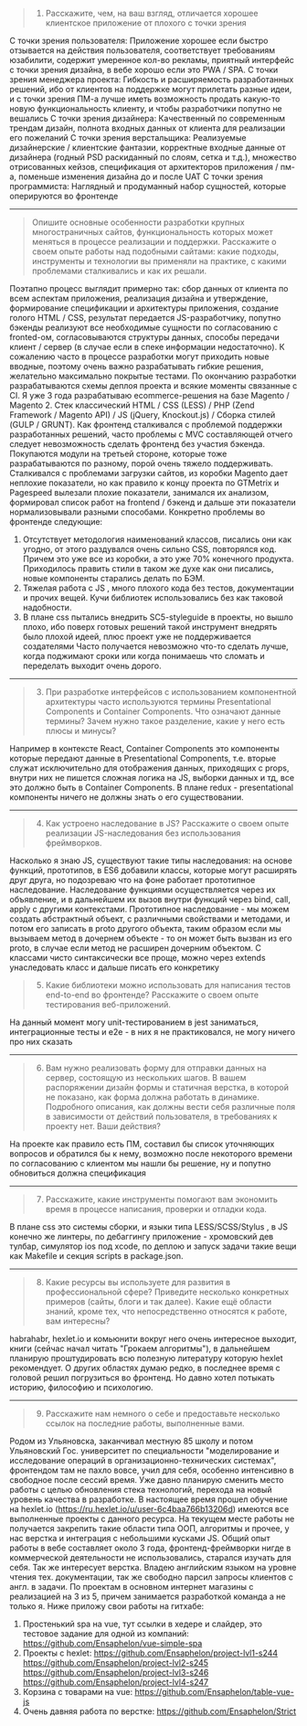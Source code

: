 >1. Расскажите, чем, на ваш взгляд, отличается хорошее клиентское приложение от
плохого с точки зрения

С точки зрения пользователя:
Приложение хорошее если быстро отзывается на действия пользователя, соответствует требованиям юзабилити, содержит умеренное кол-во рекламы, приятный интерфейс с точки зрения дизайна, в вебе хорошо если это PWA / SPA.
С точки зрения менеджера проекта:
Гибкость и расширяемость разработанных решений, ибо от клиентов на поддержке могут прилетать разные идеи, и с точки зрения ПМ-а лучше иметь возможность продать какую-то новую функциональность клиенту, и чтобы разработчики попутно не вешались
С точки зрения дизайнера:
Качественный по современным трендам дизайн, полнота входных данных от клиента для реализации его пожеланий
С точки зрения верстальщика:
Реализуемые дизайнерские / клиентские фантазии, корректные входные данные от дизайнера (годный PSD раскиданный по слоям, сетка и т.д.), множество отрисованных кейзов, спецификация от архитекторов приложения / пм-а, поменьше изменения дизайна до и после UAT
С точки зрения программиста:
Наглядный и продуманный набор сущностей, которые оперируются во фронтенде

---

>Опишите основные особенности разработки крупных многостраничных сайтов,
функциональность которых может меняться в процессе реализации и поддержки.
Расскажите о своем опыте работы над подобными сайтами: какие подходы,
инструменты и технологии вы применяли на практике, с какими проблемами
сталкивались и как их решали. 

Поэтапно процесс выглядит примерно так: сбор данных от клиента по всем аспектам приложения, реализация дизайна и утверждение, формирование спецификации и архитектуры приложения, создание голого HTML / CSS, результат передается JS-разработчику, попутно бэкенды реализуют все необходимые сущности по согласованию с fronted-ом, согласовываются структуры данных, способы передачи клиент / сервер (в случае если в спеке информации недостаточно). К сожалению часто в процессе разработки могут приходить новые вводные, поэтому очень важно разрабатывать гибкие решения, желательно максимально покрытые тестами. По окончанию разработки разрабатываются схемы деплоя проекта и всякие моменты связанные с CI.
Я уже 3 года разрабатываю ecommerce-решения на базе Magento / Magento 2. Стек классический HTML / CSS (LESS) / PHP (Zend Framework / Magento API) / JS (jQuery, Knockout.js) / Сборка стилей (GULP / GRUNT). Как фронтенд сталкивался с проблемой поддержки разработанных решений, часто проблемы с MVC составляющей отчего следует невозможность сделать фронтенд без участия бэкенда. Покупаются модули на третьей стороне, которые тоже разрабатываются по разному, порой очень тяжело поддерживать. Сталкивался с проблемами загрузки сайтов, из коробки Magento дает неплохие показатели, но как правило к концу проекта по GTMetrix и Pagespeed вылезали плохие показатели, занимался их анализом, формировал список работ на frontend / бэкенд и дальше эти показатели нормализовывали разными способами. Конкретно проблемы во фронтенде следующие:

1. Отсутствует методология наименований классов, писались они как угодно, от этого раздувался очень сильно CSS, повторялся код. Причем это уже все из коробки, а это уже 70% конечного продукта. Приходилось править стили в таком же духе как они писались, новые компоненты старались делать по БЭМ.
2. Тяжелая работа с JS , много плохого кода без тестов, документации и прочих вещей. Кучи библиотек использовались без как таковой надобности.
3. В плане css пытались внедрить SC5-styleguide в проекты, но вышло плохо, ибо поверх готовых решений такой инструмент внедрять было плохой идеей, плюс проект уже не поддерживается создателями
Часто получается невозможно что-то сделать лучше, когда поджимают сроки или когда понимаешь что сломать и переделать выходит очень дорого.

---

>3. При разработке интерфейсов с использованием компонентной архитектуры часто используются термины Presentational Сomponents и Сontainer Сomponents. Что означают данные термины? Зачем нужно такое разделение, какие у него есть плюсы и минусы?

Например в контексте React, Container Components это компоненты которые передают данные в Presentational Components, т.е. вторые служат исключительно для отображения данных, приходящих с props, внутри них не пишется сложная логика на JS, выборки данных и тд, все это должно быть в Container Components. В плане redux - presentational компоненты ничего не должны знать о его существовании.

---

>4. Как устроено наследование в JS? Расскажите о своем опыте реализации JS-наследования без использования фреймворков.

Насколько я знаю JS, существуют такие типы наследования: на основе функций, прототипов, в ES6 добавили классы, которые могут расширять друг друга, но подозреваю что на фоне работает прототипное наследование. Наследование функциями осуществляется через их объявление, и в дальнейшем их вызов внутри функций через bind, call, apply с другими контекстами. Прототипное наследование - мы можем создать абстрактный объект, с различными свойствами и методами, и потом его записать в proto другого объекта, таким образом если мы вызываем метод в дочернем объекте - то он может быть вызван из его proto, в случае если метод не расширен дочерним объектом. С классами чисто синтаксически все проще, можно через extends унаследовать класс и дальше писать его конкретику

>5. Какие библиотеки можно использовать для написания тестов end-to-end во фронтенде? Расскажите о своем опыте тестирования веб-приложений. 

На данный момент могу unit-тестированием в jest заниматься, интеграционные тесты и e2e - в них я не практиковался, не могу ничего про них сказать

---

>6. Вам нужно реализовать форму для отправки данных на сервер, состоящую из нескольких шагов. В вашем распоряжении дизайн формы и статичная верстка, в которой не показано, как форма должна работать в динамике. Подробного описания, как должны вести себя различные поля в зависимости от действий пользователя, в требованиях к проекту нет. Ваши действия?

На проекте как правило есть ПМ, составил бы список уточняющих вопросов и обратился бы к нему, возможно после некоторого времени по согласованию с клиентом мы нашли бы решение, ну и попутно обновиться должна спецификация

---

>7. Расскажите, какие инструменты помогают вам экономить время в процессе написания, проверки и отладки кода.

В плане css это системы сборки, и языки типа LESS/SCSS/Stylus , в JS конечно же линтеры, по дебаггингу приложение - хромовский дев тулбар, симулятор ios под xcode, по деплою и запуск задачи такие вещи как Makefile и секция scripts в package.json.

---

>8. Какие ресурсы вы используете для развития в профессиональной сфере? Приведите несколько конкретных примеров (сайты, блоги и так далее). Какие ещё области знаний, кроме тех, что непосредственно относятся к работе, вам интересны?

habrahabr, hexlet.io и комьюнити вокруг него очень интересное выходит, книги (сейчас начал читать "Грокаем алгоритмы"), в дальнейшем планирую проштудировать всю полезную литературу которую hexlet рекомендует. О других областях думаю редко, в последнее время с головой решил погрузиться во фронтенд. Но давно хотел потыкать историю, философию и психологию.

---

>9. Расскажите нам немного о себе и предоставьте несколько ссылок на последние работы, выполненные вами.

Родом из Ульяновска, заканчивал местную 85 школу и потом Ульяновский Гос. университет по специальности "моделирование и исследование операций в организационно-технических системах", фронтендом там не пахло вовсе, учил для себя, особенно интенсивно в свободное после сессий время. Уже давно планирую сменить место работы с целью обновления стека технологий, перехода на новый уровень качества в разработке. В настоящее время прошел обучение на hexlet.io (https://ru.hexlet.io/u/user-6c4baa766b13206d) имеются все выполненные проекты с данного ресурса. На текущем месте работы не получается закрепить такие области типа ООП, алгоритмы и прочее, у нас верстка и интеграция с небольшими кусками JS. Общий опыт работы в вебе составляет около 3 года, фронтенд-фреймворки нигде в коммерческой деятельности не использовались, старался изучать для себя. Так же интересует верстка. Владею английским языком на уровне чтения тех. документации, так же свободно парсил запросы клиентов с англ. в
задачи. По проектам в основном интернет магазины с реализацией на 3 из 5, причем занимается разработкой команда а не только я. Ниже приложу свои работы на гитхабе:
1. Простенький spa на vue, тут ссылки в хедере и слайдер, это тестовое задание для одной из компаний: https://github.com/Ensaphelon/vue-simple-spa
2. Проекты с hexlet:
https://github.com/Ensaphelon/project-lvl1-s244
https://github.com/Ensaphelon/project-lvl2-s245
https://github.com/Ensaphelon/project-lvl3-s246
https://github.com/Ensaphelon/project-lvl4-s247
3. Корзина с товарами на vue: https://github.com/Ensaphelon/table-vue-js
4. Очень давняя работа по верстке: https://github.com/Ensaphelon/Strict